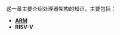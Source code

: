 这一章主要介绍处理器架构的知识，主要包括：
* **[ARM](https://github.com/lowkeyway/Embedded/tree/master/Hardware/Processor%20architecture/ARM)**
* **RISV-V**
